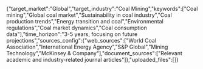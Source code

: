 {"target_market":"Global","target_industry":"Coal Mining","keywords":["Coal mining","Global coal market","Sustainability in coal industry","Coal production trends","Energy transition and coal","Environmental regulations","Coal market dynamics","Coal consumption data"],"time_horizon":"3-5 years, focusing on future projections","sources_config":{"web_sources":["World Coal Association","International Energy Agency","S&P Global","Mining Technology","McKinsey & Company"],"document_sources":["Relevant academic and industry-related journal articles"]},"uploaded_files":[]}